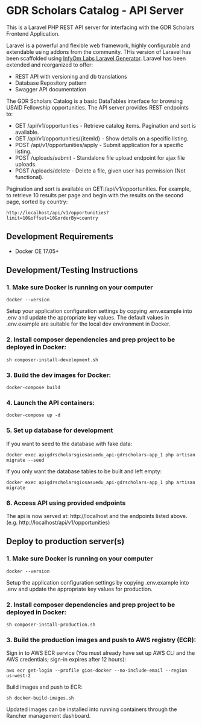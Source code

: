 GDR Scholars Catalog - API Server
====================================

This is a Laravel PHP REST API server for interfacing with the GDR Scholars Frontend Application.

Laravel is a powerful and flexible web framework, highly configurable and extendable using addons from the community. THis version of Laravel has been scaffolded using [InfyOm Labs Laravel Generator](https://github.com/InfyOmLabs/laravel-generator). Laravel has been extended and reorganized to offer:

* REST API with versioning and db translations
* Database Repository pattern
* Swagger API documentation

The GDR Scholars Catalog is a basic DataTables interface for browsing USAID Fellowship opportunities. The API server provides REST endpoints to:

* GET  /api/v1/opportunities          - Retrieve catalog items. Pagination and sort is available.
* GET  /api/v1/opportunities/{itemId} - Show details on a specific listing.
* POST /api/v1/opportunities/apply    - Submit application for a specific listing.
* POST /uploads/submit                - Standalone file upload endpoint for ajax file uploads.
* POST /uploads/delete                - Delete a file, given user has permission (Not functional).

Pagination and sort is available on GET:/api/v1/opportunities. For example, to retrieve 10 results per page and begin with the results on the second page, sorted by country:
```
http://localhost/api/v1/opportunities?limit=10&offset=10&orderBy=country
```


## Development Requirements

* Docker CE 17.05+

## Development/Testing Instructions

### 1. Make sure Docker is running on your computer

```shd
docker --version
```

Setup your application configuration settings by copying .env.example into .env and update the appropriate key values. The default values in .env.example are suitable for the local dev environment in Docker.

### 2. Install composer dependencies and prep project to be deployed in Docker:

```
sh composer-install-development.sh
```

### 3. Build the dev images for Docker:

```
docker-compose build
```

### 4. Launch the API containers:

```
docker-compose up -d
```

### 5. Set up database for development

If you want to seed to the database with fake data:

```
docker exec apigdrscholarsgiosasuedu_api-gdrscholars-app_1 php artisan migrate --seed
```

If you only want the database tables to be built and left empty:

```
docker exec apigdrscholarsgiosasuedu_api-gdrscholars-app_1 php artisan migrate
```

### 6. Access API using provided endpoints

The api is now served at: http://localhost and the endpoints listed above. (e.g. http://localhost/api/v1/opportunities)


## Deploy to production server(s)

### 1. Make sure Docker is running on your computer

```shd
docker --version
```

Setup the application configuration settings by copying .env.example into .env and update the appropriate key values for production.

### 2. Install composer dependencies and prep project to be deployed in Docker:

```
sh composer-install-production.sh
```

### 3. Build the production images and push to AWS registry (ECR):

Sign in to AWS ECR service (You must already have set up AWS CLI and the AWS credentials; sign-in expires after 12 hours):

```
aws ecr get-login --profile gios-docker --no-include-email --region us-west-2
```

Build images and push to ECR:
```
sh docker-build-images.sh
```

Updated images can be installed into running containers through the Rancher management dashboard.

